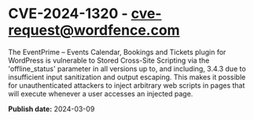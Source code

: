 # CVE-2024-1320 - cve-request@wordfence.com

The EventPrime – Events Calendar, Bookings and Tickets plugin for WordPress is vulnerable to Stored Cross-Site Scripting via the 'offline_status' parameter in all versions up to, and including, 3.4.3 due to insufficient input sanitization and output escaping. This makes it possible for unauthenticated attackers to inject arbitrary web scripts in pages that will execute whenever a user accesses an injected page.

**Publish date:** 2024-03-09
